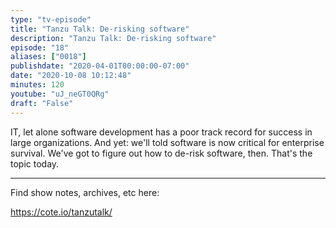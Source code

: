 ```yaml
---
type: "tv-episode"
title: "Tanzu Talk: De-risking software"
description: "Tanzu Talk: De-risking software"
episode: "18"
aliases: ["0018"]
publishdate: "2020-04-01T00:00:00-07:00"
date: "2020-10-08 10:12:48"
minutes: 120
youtube: "uJ_neGT0QRg"
draft: "False"
---
```


IT, let alone software development has a poor track record for success in large organizations. And yet: we'll told software is now critical for enterprise survival. We've got to figure out how to de-risk software, then. That's the topic today.

----

Find show notes, archives, etc here:

https://cote.io/tanzutalk/